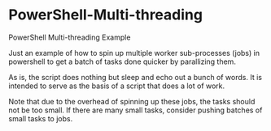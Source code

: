# PowerShell-Multi-threading
PowerShell Multi-threading Example

Just an example of how to spin up multiple worker sub-processes (jobs) in powershell to get a batch of tasks done quicker by parallizing them.

As is, the script does nothing but sleep and echo out a bunch of words. 
It is intended to serve as the basis of a script that does a lot of work.

Note that due to the overhead of spinning up these jobs, the tasks should not be too small.
If there are many small tasks, consider pushing batches of small tasks to jobs.
